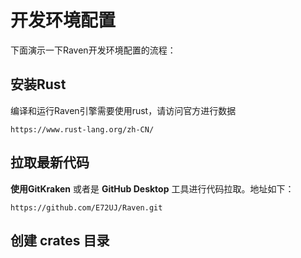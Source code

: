 # 开发环境配置
下面演示一下Raven开发环境配置的流程：
## 安装Rust
编译和运行Raven引擎需要使用rust，请访问官方进行数据
```
https://www.rust-lang.org/zh-CN/
```
## 拉取最新代码
**使用GitKraken** 或者是 **GitHub Desktop** 工具进行代码拉取。地址如下：
```
https://github.com/E72UJ/Raven.git
```
## 创建 crates 目录